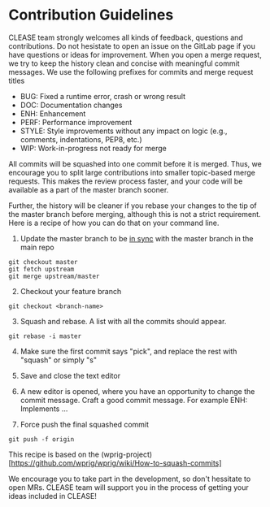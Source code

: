 Contribution Guidelines
========================

CLEASE team strongly welcomes all kinds of feedback, questions and contributions. Do not hesistate to open an issue on the GitLab page if you have questions or ideas for improvement.
When you open a merge request, we try to keep the history clean and concise with meaningful commit messages. We use the following prefixes for commits and merge request titles

* BUG: Fixed a runtime error, crash or wrong result
* DOC: Documentation changes
* ENH: Enhancement
* PERF: Performance improvement
* STYLE: Style improvements without any impact on logic (e.g., comments, indentations, PEP8, etc.)
* WIP: Work-in-progress not ready for merge

All commits will be squashed into one commit before it is merged. Thus, we encourage you
to split large contributions into smaller topic-based merge requests. This makes the review
process faster, and your code will be available as a part of the master branch sooner.

Further, the history will be cleaner if you rebase your changes to the tip of the master branch
before merging, although this is not a strict requirement. Here is a recipe of how you can do that on your command line.

1. Update the master branch to be [in sync](https://help.github.com/en/articles/syncing-a-fork) with the master branch in the main repo

```
git checkout master
git fetch upstream
git merge upstream/master
```

2. Checkout your feature branch
```
git checkout <branch-name>
```

3. Squash and rebase. A list with all the commits should appear.
```
git rebase -i master
```

4. Make sure the first commit says "pick", and replace the rest with "squash" or simply "s"

5. Save and close the text editor

6. A new editor is opened, where you have an opportunity to change the commit message. Craft a good commit message. For example ENH: Implements ...

7. Force push the final squashed commit
```
git push -f origin
```

This recipe is based on the (wprig-project)[https://github.com/wprig/wprig/wiki/How-to-squash-commits]

We encourage you to take part in the development, so don't hessitate to open MRs. CLEASE team will support you in the process of getting your ideas included in CLEASE!